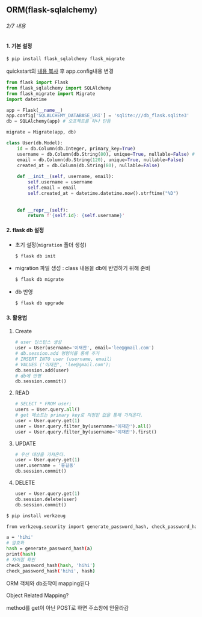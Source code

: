 ## ORM(flask-sqlalchemy)

###### 2/7 내용

>
>
>

#### 1. 기본 설정

```bash
$ pip install flask_sqlalchemy flask_migrate
```

quickstart의 [내용 복사](http://flask-sqlalchemy.pocoo.org/2.3/)  후 app.config내용 변경

```python
from flask import Flask
from flask_sqlalchemy import SQLAlchemy
from flask_migrate import Migrate
import datetime

app = Flask(__name__)
app.config['SQLALCHEMY_DATABASE_URI'] = 'sqlite:///db_flask.sqlite3'
db = SQLAlchemy(app) # 오프젝트를 하나 만듬

migrate = Migrate(app, db)

class User(db.Model):
    id = db.Column(db.Integer, primary_key=True)
    username = db.Column(db.String(80), unique=True, nullable=False) # nullable == NOT NULL
    email = db.Column(db.String(120), unique=True, nullable=False)
    created_at = db.Column(db.String(80), nullable=False)
    
    def __init__(self, username, email):
        self.username = username
        self.email = email
        self.created_at = datetime.datetime.now().strftime("%D")
        
        
    def __repr__(self):
        return f'{self.id}: {self.username}'
```



#### 2. flask db 설정

  - 초기 설정(`migration` 폴더 생성)

      ```bash
      $ flask db init
      ```

  - migration 파일 생성 : class 내용을 db에 반영하기 위해 준비

    ```bash
    $ flask db migrate
    ```

- db 반영

  ```bash
  $ flask db upgrade
  ```

  

#### 3. 활용법

 1. Create

    ```python
    # user 인스턴스 생성
    user = User(username='이재찬', email='lee@gmail.com')
    # db.session.add 명령어를 통해 추가
    # INSERT INTO user (username, email)
    # VALUES ('이재찬', 'lee@gmail.com');
    db.session.add(user)
    # db에 반영
    db.session.commit()
    ```

 2. READ

    ```python
    # SELECT * FROM user;
    users = User.query.all()
    # get 메소드는 primary key로 지정된 값을 통해 가져온다.
    user = User.query.get(1)
    user = User.query.filter_by(username='이재찬').all()
    user = User.query.filter_by(username='이재찬').first()
    ```

 3. UPDATE

    ```python
    # 우선 대상을 가져온다.
    user = User.query.get(1)
    user.username = '홍길동'
    db.session.commit()
    ```

 4. DELETE

    ```python
    user = User.query.get(1)
    db.session.delete(user)
    db.session.commit()
    ```

    

```bash
$ pip install werkzeug
```

```bash
from werkzeug.security import generate_password_hash, check_password_hash

a = 'hihi'
# 암호화
hash = generate_password_hash(a)
print(hash)
# 차이점 확인
check_password_hash(hash, 'hihi')
check_password_hash('hihi', hash)
```



ORM 객체와 db조작이 mapping된다

Object Related Mapping?

method를 get이 아닌 POST로 하면 주소창에 안올라감